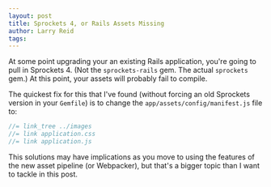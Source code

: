 ```yaml
---
layout: post
title: Sprockets 4, or Rails Assets Missing
author: Larry Reid
tags:
---
```


At some point upgrading your an existing Rails application, you're going to pull in Sprockets 4.
(Not the `sprockets-rails` gem. The actual `sprockets` gem.)
At this point, your assets will probably fail to compile.

The quickest fix for this that I've found (without forcing an old Sprockets version in your `Gemfile`) is to change the `app/assets/config/manifest.js` file to:

```javascript
//= link_tree ../images
//= link application.css
//= link application.js
```

This solutions may have implications as you move to using the features of the new asset pipeline (or Webpacker),
but that's a bigger topic than I want to tackle in this post.
